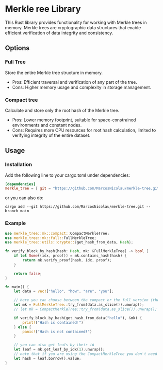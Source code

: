 # Merkle ree Library

This Rust library provides functionality for working with Merkle trees in memory. Merkle trees are cryptographic data structures that enable efficient verification of data integrity and consistency.

## Options

### Full Tree

Store the entire Merkle tree structure in memory.

-   Pros: Efficient traversal and verification of any part of the tree.
-   Cons: Higher memory usage and complexity in storage management.

### Compact tree

Calculate and store only the root hash of the Merkle tree.

-   Pros: Lower memory footprint, suitable for space-constrained environments and constant nodes.
-   Cons: Requires more CPU resources for root hash calculation, limited to verifying integrity of the entire dataset.

## Usage

### Installation

Add the following line to your cargo.toml under dependencies:

```toml
[dependencies]
merkle_tree = { git = "https://github.com/MarcosNicolau/merkle-tree.git", branch = "main" }
```

or you can also do:

`cargo add --git https://github.com/MarcosNicolau/merkle-tree.git --branch main`

### Example

```rust
use merkle_tree::mk::compact::CompactMerkleTree;
use merkle_tree::mk::full::FullMerkleTree;
use merkle_tree::utils::crypto::{get_hash_from_data, Hash};

fn verify_block_by_hash(hash: Hash, mk: &FullMerkleTree) -> bool {
    if let Some((idx, proof)) = mk.contains_hash(hash) {
        return mk.verify_proof(hash, idx, proof);
    }

    return false;
}

fn main() {
    let data = vec!["hello", "how", "are", "you"];

    // here you can choose between the compact or the full version (their api is the same)
    let mk = FullMerkleTree::try_from(data.as_slice()).unwrap();
    // let mk = CompactMerkleTree::try_from(data.as_slice()).unwrap();

    if verify_block_by_hash(get_hash_from_data("hello"), &mk) {
        print!("Hash is contained!")
    } else {
        panic!("Hash is not contained!")
    }

    // you can also get leafs by their id
    let leaf = mk.get_leaf_by_idx(1).unwrap();
    // note that if you are using the CompactMerkleTree you don't need the borrow
    let hash = leaf.borrow().value;
}
```
